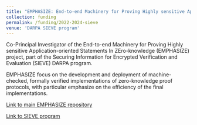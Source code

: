 ```yaml
---
title: "EMPHASIZE: End-to-end Machinery for Proving Highly sensitive Application-oriented Statements In ZEro-knowledge"
collection: funding
permalink: /funding/2022-2024-sieve
venue: 'DARPA SIEVE program'
---
```

Co-Principal Investigator of the End-to-end Machinery for Proving Highly sensitive Application-oriented Statements In ZEro-knowledge (EMPHASIZE) project, part of the Securing Information for Encrypted Verification and Evaluation (SIEVE) DARPA program.

EMPHASIZE focus on the development and deployment of machine-checked, formally verified implementations of zero-knowledge proof protocols, with particular emphasize on the efficiency of the final implementations.

[Link to main EMPHASIZE repository](https://github.com/SRI-CSL/high-assurance-crypto)

[Link to SIEVE program](https://www.darpa.mil/program/securing-information-for-encrypted-verification-and-evaluation)

